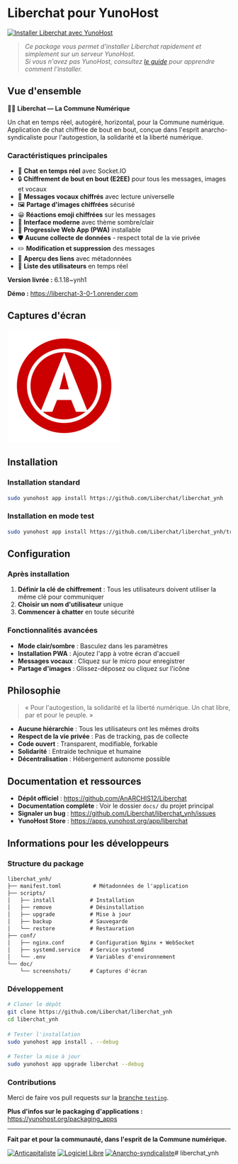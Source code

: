 # Liberchat pour YunoHost

[![Installer Liberchat avec YunoHost](https://install-app.yunohost.org/install-with-yunohost.svg)](https://install-app.yunohost.org/?app=liberchat)


> *Ce package vous permet d'installer Liberchat rapidement et simplement sur un serveur YunoHost.*  
> *Si vous n'avez pas YunoHost, consultez [le guide](https://yunohost.org/install) pour apprendre comment l'installer.*

## Vue d'ensemble

🚩✊ **Liberchat — La Commune Numérique**

Un chat en temps réel, autogéré, horizontal, pour la Commune numérique. Application de chat chiffrée de bout en bout, conçue dans l'esprit anarcho-syndicaliste pour l'autogestion, la solidarité et la liberté numérique.

### Caractéristiques principales

- 💬 **Chat en temps réel** avec Socket.IO
- 🔒 **Chiffrement de bout en bout (E2EE)** pour tous les messages, images et vocaux
- 🎤 **Messages vocaux chiffrés** avec lecture universelle
- 🖼️ **Partage d'images chiffrées** sécurisé
- 😀 **Réactions emoji chiffrées** sur les messages
- 🌙 **Interface moderne** avec thème sombre/clair
- 📱 **Progressive Web App (PWA)** installable
- 🛡️ **Aucune collecte de données** - respect total de la vie privée
- ✏️ **Modification et suppression** des messages
- 🔗 **Aperçu des liens** avec métadonnées
- 👥 **Liste des utilisateurs** en temps réel

**Version livrée :** 6.1.18~ynh1

**Démo :** https://liberchat-3-0-1.onrender.com

## Captures d'écran

![Capture d'écran de Liberchat](./doc/screenshots/liberchat-screenshot.png)

## Installation

### Installation standard

```bash
sudo yunohost app install https://github.com/Liberchat/liberchat_ynh
```

### Installation en mode test

```bash
sudo yunohost app install https://github.com/Liberchat/liberchat_ynh/tree/testing --debug
```

## Configuration

### Après installation

1. **Définir la clé de chiffrement** : Tous les utilisateurs doivent utiliser la même clé pour communiquer
2. **Choisir un nom d'utilisateur** unique
3. **Commencer à chatter** en toute sécurité

### Fonctionnalités avancées

- **Mode clair/sombre** : Basculez dans les paramètres
- **Installation PWA** : Ajoutez l'app à votre écran d'accueil
- **Messages vocaux** : Cliquez sur le micro pour enregistrer
- **Partage d'images** : Glissez-déposez ou cliquez sur l'icône

## Philosophie

> « Pour l'autogestion, la solidarité et la liberté numérique. Un chat libre, par et pour le peuple. »

- **Aucune hiérarchie** : Tous les utilisateurs ont les mêmes droits
- **Respect de la vie privée** : Pas de tracking, pas de collecte
- **Code ouvert** : Transparent, modifiable, forkable
- **Solidarité** : Entraide technique et humaine
- **Décentralisation** : Hébergement autonome possible

## Documentation et ressources

- **Dépôt officiel** : https://github.com/AnARCHIS12/Liberchat
- **Documentation complète** : Voir le dossier `docs/` du projet principal
- **Signaler un bug** : https://github.com/Liberchat/liberchat_ynh/issues
- **YunoHost Store** : https://apps.yunohost.org/app/liberchat

## Informations pour les développeurs

### Structure du package

```
liberchat_ynh/
├── manifest.toml          # Métadonnées de l'application
├── scripts/
│   ├── install           # Installation
│   ├── remove            # Désinstallation  
│   ├── upgrade           # Mise à jour
│   ├── backup            # Sauvegarde
│   └── restore           # Restauration
├── conf/
│   ├── nginx.conf        # Configuration Nginx + WebSocket
│   ├── systemd.service   # Service systemd
│   └── .env              # Variables d'environnement
└── doc/
    └── screenshots/      # Captures d'écran
```

### Développement

```bash
# Cloner le dépôt
git clone https://github.com/Liberchat/liberchat_ynh
cd liberchat_ynh

# Tester l'installation
sudo yunohost app install . --debug

# Tester la mise à jour
sudo yunohost app upgrade liberchat --debug
```

### Contributions

Merci de faire vos pull requests sur la [branche `testing`](https://github.com/Liberchat/liberchat_ynh/tree/testing).

**Plus d'infos sur le packaging d'applications :** https://yunohost.org/packaging_apps

---

**Fait par et pour la communauté, dans l'esprit de la Commune numérique.**

[![Anticapitaliste](https://img.shields.io/badge/Anticapitaliste-✊-red?style=for-the-badge)](#)
[![Logiciel Libre](https://img.shields.io/badge/Logiciel_Libre-100%25-black?style=for-the-badge)](#)
[![Anarcho-syndicaliste](https://img.shields.io/badge/Anarcho--syndicaliste-Noir_&_Rouge-black?style=for-the-badge&labelColor=ff2800)](#)# liberchat_ynh
